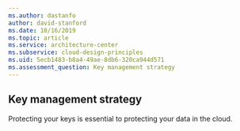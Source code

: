 ```yaml
---
ms.author: dastanfo
author: david-stanford
ms.date: 10/16/2019
ms.topic: article
ms.service: architecture-center
ms.subservice: cloud-design-principles
ms.uid: 5ecb1483-b8a4-49ae-8db6-320ca944d571
ms.assessment_question: Key management strategy
---
```

## Key management strategy

Protecting your keys is essential to protecting your data in the cloud.
